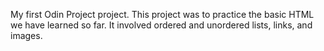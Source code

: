 My first Odin Project project.
This project was to practice the basic HTML we have learned so far.
It involved ordered and unordered lists, links, and images.